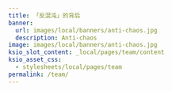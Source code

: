 ```yaml
---
title: 「反混沌」的背后
banner:
  url: images/local/banners/anti-chaos.jpg
  description: Anti-chaos
image: images/local/banners/anti-chaos.jpg
ksio_slot_content: _local/pages/team/content
ksio_asset_css:
  - stylesheets/local/pages/team
permalink: /team/
---
```

